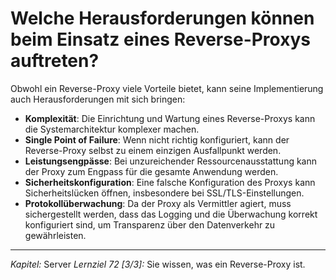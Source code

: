 # Welche Herausforderungen können beim Einsatz eines Reverse-Proxys auftreten?

Obwohl ein Reverse-Proxy viele Vorteile bietet, kann seine Implementierung auch Herausforderungen mit sich bringen:
- **Komplexität**: Die Einrichtung und Wartung eines Reverse-Proxys kann die Systemarchitektur komplexer machen.
- **Single Point of Failure**: Wenn nicht richtig konfiguriert, kann der Reverse-Proxy selbst zu einem einzigen Ausfallpunkt werden.
- **Leistungsengpässe**: Bei unzureichender Ressourcenausstattung kann der Proxy zum Engpass für die gesamte Anwendung werden.
- **Sicherheitskonfiguration**: Eine falsche Konfiguration des Proxys kann Sicherheitslücken öffnen, insbesondere bei SSL/TLS-Einstellungen.
- **Protokollüberwachung**: Da der Proxy als Vermittler agiert, muss sichergestellt werden, dass das Logging und die Überwachung korrekt konfiguriert sind, um Transparenz über den Datenverkehr zu gewährleisten.

---

_Kapitel:_ Server
_Lernziel 72 \[3/3\]:_ Sie wissen, was ein Reverse-Proxy ist.

